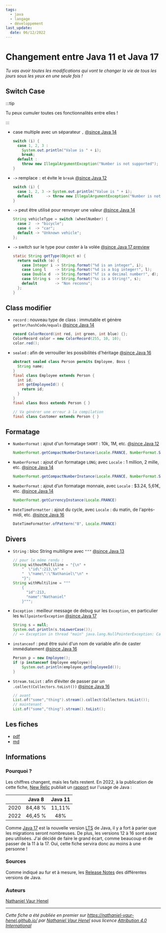 ```yaml
---
tags:
  - java
  - langage
  - développement
last_update:
  date: 06/12/2022
---
```


# Changement entre Java 11 et Java 17

_Tu vas avoir toutes les modifications qui vont te changer la vie de tous les jours sous les yeux en une seule fois !_

## Switch Case

:::tip

Tu peux cumuler toutes ces fonctionnalités entre elles !

:::

- case multiple avec un
  séparateur `,` [@since Java 14](https://www.oracle.com/java/technologies/javase/14all-relnotes.html#NewFeature)
  ```java
  switch (i) {
    case 1, 2, 3 :
      System.out.println("Value is " + i);
      break;
    default :
      throw new IllegalArgumentException("Number is not supported");
  }
  ```
- `->` remplace `:` et évite
  le `break` [@since Java 12](https://www.oracle.com/java/technologies/javase/12all-relnotes.html#NewFeature)

  ```java
  switch (i) {
    case 1, 2, 3 -> System.out.println("Value is " + i);
    default      -> throw new IllegalArgumentException("Number is not supported");
  }
  ```

- `->` peut être utilisé pour renvoyer une
  valeur [@since Java 14](https://www.oracle.com/java/technologies/javase/14all-relnotes.html#NewFeature)
  ```java
  String vehicleType = switch (wheelNumber) {
    case 2  -> "bicycle";
    case 4  -> "car";
    default -> "Unknown vehicle";
  };
  ```
- `->` switch sur le type pour _caster_ à la
  volée [@since Java 17 preview](https://www.oracle.com/java/technologies/javase/17all-relnotes.html#NewFeature)
  ```java
  static String getType(Object o) {
    return switch (o) {
      case Integer i -> String.format("%d is an integer", i);
      case Long l    -> String.format("%d is a big integer!", l);
      case Double d  -> String.format("%f is a decimal number!", d);
      case String s  -> String.format("%s is a String!", s);
      default        -> "Non reconnu";
    };
  }
  ```

## Class modifier

- `record` : nouveau type de class : immutable et
  génère `getter/hashCode/equals` [@since Java 14](https://www.oracle.com/java/technologies/javase/14all-relnotes.html#NewFeature)
  ```java
  record ColorRecord(int red, int green, int blue) {};
  ColorRecord color = new ColorRecord(255, 10, 10);
  color.red();
  ```
- `sealed` : afin de verrouiller les possibilités
  d'héritage [@since Java 16](https://www.oracle.com/java/technologies/javase/16all-relnotes.html#NewFeature)

  ```java
  abstract sealed class Person permits Employee, Boss {
    String name;
  }
  final class Employee extends Person {
    int id;
    int getEmployeeId() {
      return id;
    }
  }
  final class Boss extends Person { }

  // Va générer une erreur à la compilation
  final class Customer extends Person { }
  ```

## Formatage

- `NumberFormat` : ajout d'un formatage `SHORT` : 10k, 1M,
  etc. [@since Java 12](https://www.oracle.com/java/technologies/javase/12all-relnotes.html#NewFeature)
  ```java
  NumberFormat.getCompactNumberInstance(Locale.FRANCE, NumberFormat.Style.SHORT);
  ```
- `NumberFormat` : ajout d'un formatage `LONG`; avec `Locale` : 1 million, 2 mille,
  etc. [@since Java 14](https://www.oracle.com/java/technologies/javase/14all-relnotes.html#NewFeature)
  ```java
  NumberFormat.getCompactNumberInstance(Locale.FRANCE, NumberFormat.Style.LONG);
  ```
- `NumberFormat` : ajout d’un formatage monnaie, avec `Locale` : $3.24, 5,61€,
  etc. [@since Java 14](https://www.oracle.com/java/technologies/javase/14all-relnotes.html#NewFeature)
  ```java
  NumberFormat.getCurrencyInstance(Locale.FRANCE)
  ```
- `DateTimeFormatter` : ajout du cycle, avec `Locale` : du matin, de l'après-midi,
  etc. [@since Java 16](https://www.oracle.com/java/technologies/javase/16all-relnotes.html#NewFeature)
  ```java
  DateTimeFormatter.ofPattern("B", Locale.FRANCE)
  ```

## Divers

- `String` : bloc String multiligne
  avec `"""` [@since Java 13](https://www.oracle.com/java/technologies/javase/13all-relnotes.html#NewFeature)
  ```java
  // pour le même rendu :
  String withoutMultiline = "{\n" +
      "  \"id\":213,\n" +
      "  \"name\":\"Nathaniel\"\n" +
      "}";
  String withMultiline = """
      {
        "id":213,
        "name":"Nathaniel"
      }""";
  ```
- `Exception` : meilleur message de debug sur les `Exception`, en particulier
  les `NullpointerException` [@since Java 17](https://www.oracle.com/java/technologies/javase/17all-relnotes.html#NewFeature)
  ```java
  String s = null;
  System.out.println(s.toLowerCase());
  // => Exception in thread "main" java.lang.NullPointerException: Cannot invoke "String.toLowerCase()" because "s" is null
  ```
- `instanceof` : peut être suivi d'un nom de variable afin de caster
  immédiatement [@since Java 16](https://www.oracle.com/java/technologies/javase/16all-relnotes.html#NewFeature)
  ```java
  Person p = new Employee();
  if (p instanceof Employee employee){
      System.out.println(employee.getEmployeeId());
  }
  ```
- `Stream.toList` : afin d’éviter de passer par
  un `.collect(Collectors.toList())` [@since Java 16](https://www.oracle.com/java/technologies/javase/16all-relnotes.html#NewFeature)
  ```java
  // avant
  List.of("some","thing").stream().collect(Collectors.toList());
  // maintenant
  List.of("some","thing").stream().toList();
  ```

## Les fiches

- [pdf](_java11_17_card.pdf)
- [md](_java11_17_card.markdown)

## Informations

### Pourquoi ?

Les chiffres changent, mais les faits restent.
En 2022, à la publication de cette fiche, [New Relic](https://fr.wikipedia.org/wiki/New_Relic) publiait un [rapport](https://newrelic.com/fr/resources/report/2022-state-of-java-ecosystem#toc-java-11-est-la-nouvelle-norme) sur l'usage de Java :

|      | Java 8  | Java 11 |
| :--: | :-----: | :-----: |
| 2020 | 84,48 % | 11,11%  |
| 2022 | 46,45 % |   48%   |

Comme [Java 17](<https://fr.wikipedia.org/wiki/Java_(langage)#Java_SE_17>) est la nouvelle version [LTS](https://fr.wikipedia.org/wiki/Long-term_support) de Java, il y a fort à parier que les migrations seront nombreuses.
De plus, les versions 12 à 16 sont assez peu utilisées. J'ai décidé de faire le grand écart, comme beaucoup et de passer de la 11 à la 17. Oui, cette fiche servira donc au moins à une personne !

### Sources

Comme indiqué au fur et à mesure, les [Release Notes](https://www.oracle.com/java/technologies/java-se-glance.html) des différentes versions de Java.

### Auteurs

[Nathaniel Vaur Henel](/docs/index#nathaniel-vaur-henel)

---

_Cette fiche a été publiée en premier sur https://nathaniel-vaur-henel.github.io/ par [Nathaniel Vaur Henel](/docs/index#nathaniel-vaur-henel) sous licence [Attribution 4.0 International](https://creativecommons.org/licenses/by/4.0/)_
